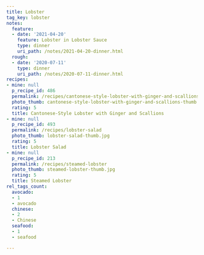```yaml
---
title: Lobster
tag_key: lobster
notes:
  feature:
  - date: '2021-04-20'
    feature: Lobster in Lobster Sauce
    type: dinner
    uri_path: /notes/2021-04-20-dinner.html
  rough:
  - date: '2020-07-11'
    type: dinner
    uri_path: /notes/2020-07-11-dinner.html
recipes:
- mine: null
  p_recipe_id: 486
  permalink: /recipes/cantonese-style-lobster-with-ginger-and-scallions
  photo_thumb: cantonese-style-lobster-with-ginger-and-scallions-thumb.jpg
  rating: 5
  title: Cantonese-Style Lobster with Ginger and Scallions
- mine: null
  p_recipe_id: 493
  permalink: /recipes/lobster-salad
  photo_thumb: lobster-salad-thumb.jpg
  rating: 5
  title: Lobster Salad
- mine: null
  p_recipe_id: 213
  permalink: /recipes/steamed-lobster
  photo_thumb: steamed-lobster-thumb.jpg
  rating: 5
  title: Steamed Lobster
rel_tags_count:
  avocado:
  - 1
  - avocado
  chinese:
  - 2
  - Chinese
  seafood:
  - 1
  - seafood

---
```

